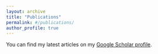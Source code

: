 ```yaml
---
layout: archive
title: "Publications"
permalink: #/publications/
author_profile: true
---
```


You can find my latest articles on my [Google Scholar profile](https://scholar.google.com/citations?hl=en&user=U1gkUkcAAAAJ). 

